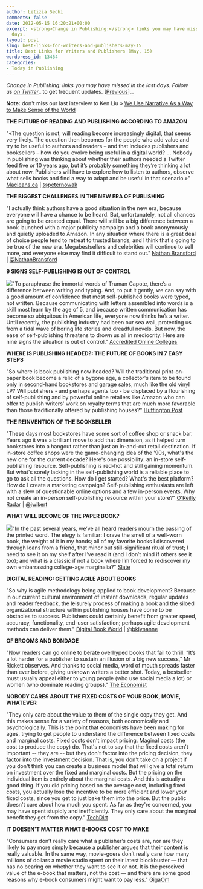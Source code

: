 ```yaml
---
author: Letizia Sechi
comments: false
date: 2012-05-15 16:20:21+00:00
excerpt: <strong>Change in Publishing:</strong> links you may have missed in the last
  days.
layout: post
slug: best-links-for-writers-and-publishers-may-15
title: Best Links for Writers and Publishers (May, 15)
wordpress_id: 13464
categories:
- Today in Publishing
---
```


_Change in Publishing: links you may have missed in the last days.
Follow us [on Twitter](http://www.twitter.com/40kbooks)__ to get frequent updates. [[Previous](http://www.40kbooks.com/?p=13458)]._

**Note:** don't miss our last interview to Ken Liu » [We Use Narrative As a Way to Make Sense of the World](http://www.40kbooks.com/?p=13419)

**THE FUTURE OF READING AND PUBLISHING ACCORDING TO AMAZON**

"«The question is not, will reading become increasingly digital, that seems very likely. The question then becomes for the people who add value and try to be useful to authors and readers – and that includes publishers and booksellers – how do you evolve being useful in a digital world? … Nobody in publishing was thinking about whether their authors needed a Twitter feed five or 10 years ago, but it’s probably something they’re thinking a lot about now. Publishers will have to explore how to listen to authors, observe what sells books and find a way to adapt and be useful in that scenario.»"
[Macleans.ca](http://www2.macleans.ca/2012/05/11/the-future-of-reading-and-publishing-according-to-amazon/) | [@peternowak](https://twitter.com/#!/peternowak)

**THE BIGGEST CHALLENGES IN THE NEW ERA OF PUBLISHING**

"I actually think authors have a good situation in the new era, because everyone will have a chance to be heard. But, unfortunately, not all chances are going to be created equal. There will still be a big difference between a book launched with a major publicity campaign and a book anonymously and quietly uploaded to Amazon.
In any situation where there is a great deal of choice people tend to retreat to trusted brands, and I think that's going to be true of the new era. Megabestsellers and celebrities will continue to sell more, and everyone else may find it difficult to stand out."
[Nathan Bransford](http://blog.nathanbransford.com/2012/05/biggest-challenges-in-new-era-of.html?utm_source=feedburner&utm_medium=feed&utm_campaign=Feed%3A+NathanBransford+%28Nathan+Bransford%2C+Author%29&utm_content=Google+Reader) | [@NathanBransford](https://twitter.com/#!/NathanBransford)

**9 SIGNS SELF-PUBLISHING IS OUT OF CONTROL**

![](http://www.40kbooks.com/wp-content/uploads/publishing.jpeg)"To paraphrase the immortal words of Truman Capote, there’s a difference between writing and typing. And, to put it gently, we can say with a good amount of confidence that most self-published books were typed, not written. Because communicating with letters assembled into words is a skill most learn by the age of 5, and because written communication has become so ubiquitous in American life, everyone now thinks he’s a writer. Until recently, the publishing industry had been our sea wall, protecting us from a tidal wave of boring life stories and dreadful novels. But now, the ease of self-publishing threatens to drown us all in mediocrity. Here are nine signs the situation is out of control."
[Accredited Online Colleges](http://www.accreditedonlinecolleges.com/blog/2012/9-signs-self-publishing-is-out-of-control/)

**WHERE IS PUBLISHING HEADED?: THE FUTURE OF BOOKS IN 7 EASY STEPS**

"So where is book publishing now headed? Will the traditional print-on-paper book become a relic of a bygone age, a collector's item to be found only in second-hand bookstores and garage sales, much like the old vinyl LP? Will publishers - and perhaps agents too - be displaced by a flourishing of self-publishing and by powerful online retailers like Amazon who can offer to publish writers' work on royalty terms that are much more favorable than those traditionally offered by publishing houses?"
[Huffington Post](http://www.huffingtonpost.com/john-b-thompson/future-of-books_b_1501182.html?ref=tw)

**THE REINVENTION OF THE BOOKSELLER**

"These days most bookstores have some sort of coffee shop or snack bar. Years ago it was a brilliant move to add that dimension, as it helped turn bookstores into a hangout rather than just an in-and-out retail destination. If in-store coffee shops were the game-changing idea of the '90s, what's the new one for the current decade? Here's one possibility: an in-store self-publishing resource. Self-publishing is red-hot and still gaining momentum. But what's sorely lacking in the self-publishing world is a reliable place to go to ask all the questions. How do I get started? What's the best platform? How do I create a marketing campaign? Self-publishing enthusiasts are left with a slew of questionable online options and a few in-person events. Why not create an in-person self-publishing resource within your store?"
[O'Reilly Radar](http://radar.oreilly.com/2012/05/bookseller-bookstore-selfpublishing-reinvention.html?utm_source=feedburner&utm_medium=feed&utm_campaign=Feed%3A+oreilly%2Fradar%2Fatom+%28O%27Reilly+Radar%29&utm_content=Google+Reader) | [@jwikert](http://twitter.com/jwikert)

**WHAT WILL BECOME OF THE PAPER BOOK?**

![](http://www.40kbooks.com/wp-content/uploads/2012_05_07_toptree.jpg.CROP_.jpeg)"In the past several years, we’ve all heard readers mourn the passing of the printed word. The elegy is familiar: I crave the smell of a well-worn book, the weight of it in my hands; all of my favorite books I discovered through loans from a friend, that minor but still-significant ritual of trust; I need to see it on my shelf after I’ve read it (and I don’t mind if others see it too); and what is a classic if not a book where I’m forced to rediscover my own embarrassing college-age marginalia?"
[Slate](http://www.slate.com/articles/arts/design/2012/05/will_paper_books_exist_in_the_future_yes_but_they_ll_look_different_.html)

**DIGITAL READING: GETTING AGILE ABOUT BOOKS**

"So why is agile methodology being applied to book development? Because in our current cultural environment of instant downloads, regular updates and reader feedback, the leisurely process of making a book and the siloed organizational structure within publishing houses have come to be obstacles to success. Publishers could certainly benefit from greater speed, accuracy, functionality, end-user satisfaction; perhaps agile development methods can deliver them."
[Digital Book World](http://www.digitalbookworld.com/2012/digital-reading-getting-agile-about-books/) | [@bklynanne](https://twitter.com/#!/bklynanne)

**OF BROOMS AND BONDAGE**

"Now readers can go online to berate overhyped books that fail to thrill. “It’s a lot harder for a publisher to sustain an illusion of a big new success,” Mr Rickett observes. And thanks to social media, word of mouth spreads faster than ever before, giving unknown writers a better shot. Today, a bestseller must usually appeal either to young people (who use social media a lot) or women (who dominate reading groups)."
[The Economist](http://www.economist.com/node/21554231?fsrc=scn/tw/te/ar/ofbroomsandbondage)

**NOBODY CARES ABOUT THE FIXED COSTS OF YOUR BOOK, MOVIE, WHATEVER**

"They only care about the value to them of the single copy they get. And this makes sense for a variety of reasons, both economically and psychologically. This is the point that economists have been making for ages, trying to get people to understand the difference between fixed costs and marginal costs. Fixed costs don't impact pricing. Maginal costs (the cost to produce the copy) do. That's not to say that the fixed costs aren't important -- they are -- but they don't factor into the pricing decision, they factor into the investment decision. That is, you don't take on a project if you don't think you can create a business model that will give a total return on investment over the fixed and marginal costs. But the pricing on the individual item is entirely about the marginal costs. And this is actually a good thing. If you did pricing based on the average cost, including fixed costs, you actually lose the incentive to be more efficient and lower your fixed costs, since you get to just bake them into the price. But the public doesn't care about how much you spent. As far as they're concerned, you may have spent stupidly and inefficiently. They only care about the marginal benefit they get from the copy."
[TechDirt](http://www.techdirt.com/articles/20120503/14160618768/nobody-cares-about-fixed-costs-your-book-movie-whatever.shtml)

**IT DOESEN'T MATTER WHAT E-BOOKS COST TO MAKE**

"Consumers don’t really care what a publisher’s costs are, nor are they likely to pay more simply because a publisher argues that their content is really valuable. In the same way, movie-goers don’t really care how many millions of dollars a movie studio spent on their latest blockbuster — that has no bearing on whether they want to see it or not. It is the perceived value of the e-book that matters, not the cost — and there are some good reasons why e-book consumers might want to pay less."
[GigaOm](http://gigaom.com/2012/05/03/it-doesnt-matter-what-e-books-cost-to-make/?utm_source=feedburner&utm_medium=feed&utm_campaign=Feed%3A+pcorg+%28paidContent%29&utm_content=Google+Reader)

